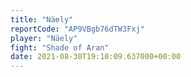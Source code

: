 ```yaml
---
title: "Näely"
reportCode: "AP9VBgb76dTW3Fxj"
player: "Näely"
fight: "Shade of Aran"
date: 2021-08-30T19:10:09.637000+00:00
---
```

